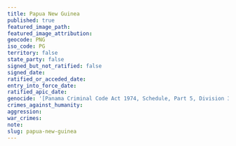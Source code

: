 ```yaml
---
title: Papua New Guinea
published: true
featured_image_path:
featured_image_attribution:
geocode: PNG
iso_code: PG
territory: false
state_party: false
signed_but_not_ratified: false
signed_date:
ratified_or_acceded_date:
entry_into_force_date:
ratified_apic_date:
genocide: '[Panama Criminal Code Act 1974, Schedule, Part 5, Division 3, Article 313a](https://iccdb.hrlc.net/data/doc/588/keyword/46/)'
crimes_against_humanity:
aggression:
war_crimes:
note:
slug: papua-new-guinea
---
```



